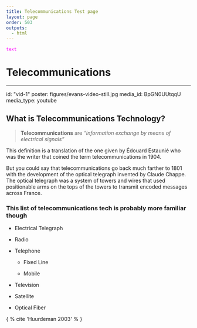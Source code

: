 ```yaml
---
title: Telecommunications Test page
layout: page
order: 503
outputs:
  - html
---
```

<code style="color : magenta">text</code>
# Telecommunications #
----------

id: "vid-1"
    poster: figures/evans-video-still.jpg
    media_id: BpGN0UUtqqU
    media_type: youtube

## What is Telecommunications Technology? ##

>**Telecommunications** are _“information exchange by means of electrical signals”_

This definition is a translation of the one given by Édouard Estaunié who was the writer that coined the term telecommunications in 1904.

But you could say that telecommunications go back much farther to 1801 with the development of the optical telegraph invented by Claude Chappe. The optical telegraph was a system of towers and wires that used positionable arms on the tops of the towers to transmit encoded messages across France.

### This list of telecommunications tech is probably more familiar though ###

- Electrical Telegraph

- Radio

- Telephone
  
  - Fixed Line
  
  - Mobile

- Television

- Satellite

- Optical Fiber

{ % cite 'Huurdeman 2003' % }
